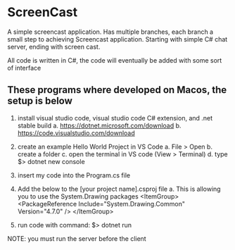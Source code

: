 # ScreenCast
A simple screencast application.  Has multiple branches, each branch a small step to achieving Screencast application.  Starting with simple C# chat server, ending with screen cast.

All code is written in C#, the code will eventually be added with some sort of interface

## These programs where developed on Macos, the setup is below
1. install visual studio code, visual studio code C# extension, and .net stable build
  a. https://dotnet.microsoft.com/download
  b. https://code.visualstudio.com/download

2. create an example Hello World Project in VS Code
  a. File > Open
  b. create a folder
  c. open the terminal in VS code (View > Terminal)
  d. type $> dotnet new console

3. insert my code into the Program.cs file

4. Add the below to the [your project name].csproj file
  a. This is allowing you to use the System.Drawing packages
  \<ItemGroup\>
    \<PackageReference Include="System.Drawing.Common" Version="4.7.0" /\>
  \</ItemGroup\>

5. run code with command: $> dotnet run

NOTE: you must run the server before the client
  


